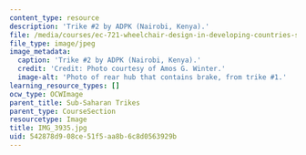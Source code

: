 ```yaml
---
content_type: resource
description: 'Trike #2 by ADPK (Nairobi, Kenya).'
file: /media/courses/ec-721-wheelchair-design-in-developing-countries-spring-2009/542878d908ce51f5aa8b6c8d0563929b_IMG_3935.jpg
file_type: image/jpeg
image_metadata:
  caption: 'Trike #2 by ADPK (Nairobi, Kenya).'
  credit: 'Credit: Photo courtesy of Amos G. Winter.'
  image-alt: 'Photo of rear hub that contains brake, from trike #1.'
learning_resource_types: []
ocw_type: OCWImage
parent_title: Sub-Saharan Trikes
parent_type: CourseSection
resourcetype: Image
title: IMG_3935.jpg
uid: 542878d9-08ce-51f5-aa8b-6c8d0563929b
---
```

